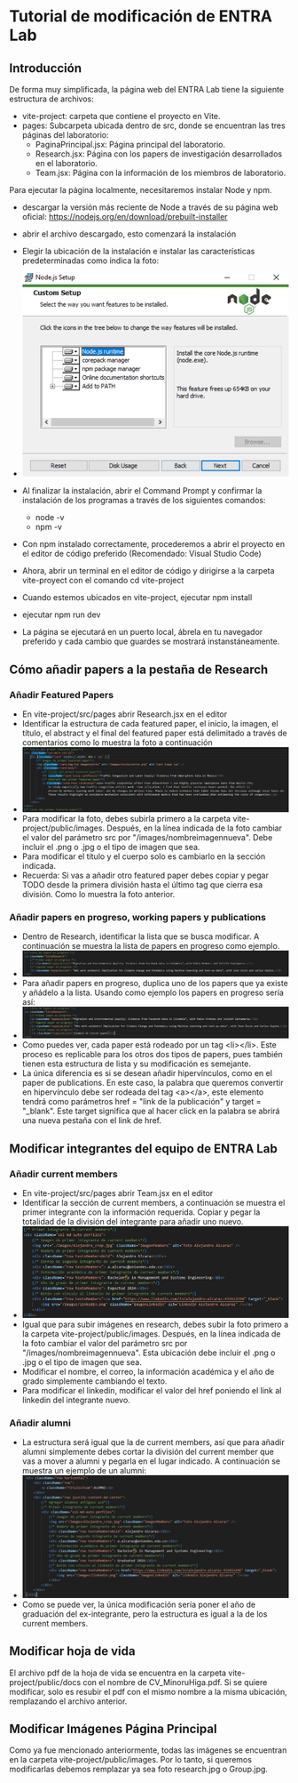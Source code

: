 # Tutorial de modificación de ENTRA Lab

## Introducción

De forma muy simplificada, la página web del ENTRA Lab tiene la siguiente estructura de archivos: 
- vite-project: carpeta que contiene el proyecto en Vite.
- pages: Subcarpeta ubicada dentro de src, donde se encuentran las tres páginas del laboratorio: 
  - PaginaPrincipal.jsx: Página principal del laboratorio.
  - Research.jsx: Página con los papers de investigación desarrollados en el laboratorio.
  - Team.jsx: Página con la información de los miembros de laboratorio.

Para ejecutar la página localmente, necesitaremos instalar Node y npm.
- descargar la versión más reciente de Node a través de su página web oficial: https://nodejs.org/en/download/prebuilt-installer
- abrir el archivo descargado, esto comenzará la instalación
- Elegir la ubicación de la instalación e instalar las características predeterminadas como indica la foto:
-  ![alt text](ImagenesReadme/image-1.png)
-  Al finalizar la instalación, abrir el Command Prompt y confirmar la instalación de los programas a través de los siguientes comandos:
   -  node -v 
   -  npm -v

- Con npm instalado correctamente, procederemos a abrir el proyecto en el editor de código preferido (Recomendado: Visual Studio Code)
- Ahora, abrir un terminal en el editor de código y dirigirse a la carpeta vite-proyect con el comando cd vite-project
- Cuando estemos ubicados en vite-project, ejecutar npm install
- ejecutar npm run dev
- La página se ejecutará en un puerto local, ábrela en tu navegador preferido y cada cambio que guardes se mostrará instanstáneamente.

## Cómo añadir papers a la pestaña de Research

### Añadir Featured Papers 
- En vite-project/src/pages abrir Research.jsx en el editor
- Identificar la estructura de cada featured paper, el inicio, la imagen, el título, el abstract y el final del featured paper está delimitado a través de comentarios como lo muestra la foto a continuación
- ![alt text](ImagenesReadme/image-2.png)
- Para modificar la foto, debes subirla primero a la carpeta vite-project/public/images. Después, en la línea indicada de la foto cambiar el valor del parámetro src por "/images/nombreimagennueva". Debe incluir el .png o .jpg o el tipo de imagen que sea. 
- Para modificar el título y el cuerpo solo es cambiarlo en la sección indicada.
- Recuerda: Si vas a añadir otro featured paper debes copiar y pegar TODO desde la primera división hasta el último tag que cierra esa división. Como lo muestra la foto anterior.

### Añadir papers en progreso, working papers y publications
- Dentro de Research, identificar la lista que se busca modificar. A continuación se muestra la lista de papers en progreso como ejemplo.
- ![alt text](ImagenesReadme/image-3.png)
- Para añadir papers en progreso, duplica uno de los papers que ya existe y añádelo a la lista. Usando como ejemplo los papers en progreso sería así:
- ![alt text](ImagenesReadme/image-4.png)
- Como puedes ver, cada paper está rodeado por un tag \<li>\</li>. Este proceso es replicable para los otros dos tipos de papers, pues también tienen esta estructura de lista y su modificación es semejante.
- La única diferencia es si se desean añadir hipervínculos, como en el paper de publications. En este caso, la palabra que queremos convertir en hipervínculo debe ser rodeada del tag \<a>\</a>, este elemento tendrá como parámetros href = "link de la publicación" y target = "_blank". Este target significa que al hacer click en la palabra se abrirá una nueva pestaña con el link de href.

## Modificar integrantes del equipo de ENTRA Lab

### Añadir current members
- En vite-project/src/pages abrir Team.jsx en el editor
- Identificar la sección de current members, a continuación se muestra el primer integrante con la información requerida. Copiar y pegar la totalidad de la división del integrante para añadir uno nuevo.
- ![alt text](ImagenesReadme/image-5.png)
- Igual que para subir imágenes en research, debes subir la foto primero a la carpeta vite-project/public/images. Después, en la línea indicada de la foto cambiar el valor del parámetro src por "/images/nombreimagennueva". Esta ubicación debe incluir el .png o .jpg o el tipo de imagen que sea.
- Modificar el nombre, el correo, la información académica y el año de grado simplemente cambiando el texto.
- Para modificar el linkedin, modificar el valor del href poniendo el link al linkedin del integrante nuevo. 

### Añadir alumni
- La estructura será igual que la de current members, así que para añadir alumni simplemente debes cortar la división del current member que vas a mover a alumni y pegarla en el lugar indicado. A continuación se muestra un ejemplo de un alumni: 
- ![alt text](ImagenesReadme/image-6.png)
- Como se puede ver, la única modificación sería poner el año de graduación del ex-integrante, pero la estructura es igual a la de los current members.

## Modificar hoja de vida
El archivo pdf de la hoja de vida se encuentra en la carpeta vite-project/public/docs con el nombre de CV_MinoruHiga.pdf. Si se quiere modificar, solo es resubir el pdf con el mismo nombre a la misma ubicación, remplazando el archivo anterior.

## Modificar Imágenes Página Principal
Como ya fue mencionado anteriormente, todas las imágenes se encuentran en la carpeta vite-project/public/images. Por lo tanto, si queremos modificarlas debemos remplazar ya sea foto research.jpg o Group.jpg.